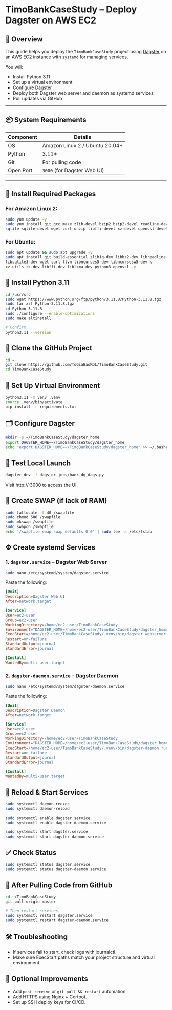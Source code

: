 # TimoBankCaseStudy – Deploy Dagster on AWS EC2

## 📌 Overview

This guide helps you deploy the `TimoBankCaseStudy` project using [Dagster](https://dagster.io/) on an AWS EC2 instance with `systemd` for managing services.

You will:

- Install Python 3.11
- Set up a virtual environment
- Configure Dagster
- Deploy both Dagster web server and daemon as systemd services
- Pull updates via GitHub

---

## 📦 System Requirements

| Component            | Details                  |
|---------------------|--------------------------|
| OS                  | Amazon Linux 2 / Ubuntu 20.04+ |
| Python              | 3.11+                    |
| Git                 | For pulling code         |
| Open Port           | `3000` (for Dagster Web UI) |

---

## 🔧 Install Required Packages

### For Amazon Linux 2:
```bash
sudo yum update -y
sudo yum install git gcc make zlib-devel bzip2 bzip2-devel readline-devel \
sqlite sqlite-devel wget curl unzip libffi-devel xz-devel openssl-devel -y
```

### For Ubuntu:
```bash
sudo apt update && sudo apt upgrade -y
sudo apt install git build-essential zlib1g-dev libbz2-dev libreadline-dev \
libsqlite3-dev wget curl llvm libncurses5-dev libncursesw5-dev \
xz-utils tk-dev libffi-dev liblzma-dev python3-openssl -y
```

## 🐍 Install Python 3.11
```bash
cd /usr/src
sudo wget https://www.python.org/ftp/python/3.11.8/Python-3.11.8.tgz
sudo tar xzf Python-3.11.8.tgz
cd Python-3.11.8
sudo ./configure --enable-optimizations
sudo make altinstall

# Confirm
python3.11 --version
```

## 🔗 Clone the GitHub Project
```bash
cd ~
git clone https://github.com/ToGiaBaoKDL/TimoBankCaseStudy.git
cd TimoBankCaseStudy
```

## 🧪 Set Up Virtual Environment
```bash
python3.11 -m venv .venv
source .venv/bin/activate
pip install -r requirements.txt
```

## 🗂️ Configure Dagster
```bash
mkdir -p ~/TimoBankCaseStudy/dagster_home
export DAGSTER_HOME=~/TimoBankCaseStudy/dagster_home
echo "export DAGSTER_HOME=~/TimoBankCaseStudy/dagster_home" >> ~/.bashrc
```

## 🧪 Test Local Launch
```bash
dagster dev -f dags_or_jobs/bank_dq_dags.py
```
Visit http://<EC2-PUBLIC-IP>:3000 to access the UI.

## 🧹 Create SWAP (if lack of RAM)
```bash
sudo fallocate -l 4G /swapfile
sudo chmod 600 /swapfile
sudo mkswap /swapfile
sudo swapon /swapfile
echo '/swapfile swap swap defaults 0 0' | sudo tee -a /etc/fstab
```

## ⚙️ Create systemd Services
### 1. `dagster.service` – Dagster Web Server
```bash
sudo nano /etc/systemd/system/dagster.service
```
Paste the following:
```ini
[Unit]
Description=Dagster Web UI
After=network.target

[Service]
User=ec2-user
Group=ec2-user
WorkingDirectory=/home/ec2-user/TimoBankCaseStudy
Environment="DAGSTER_HOME=/home/ec2-user/TimoBankCaseStudy/dagster_home"
ExecStart=/home/ec2-user/TimoBankCaseStudy/.venv/bin/dagster webserver -h 0.0.0.0 -p 3000 -f dags_or_jobs/bank_dq_dags.py
Restart=on-failure
StandardOutput=journal
StandardError=journal

[Install]
WantedBy=multi-user.target
```

### 2. `dagster-daemon.service` – Dagster Daemon
```bash
sudo nano /etc/systemd/system/dagster-daemon.service
```
Paste the following:
```ini
[Unit]
Description=Dagster Daemon
After=network.target

[Service]
User=ec2-user
Group=ec2-user
WorkingDirectory=/home/ec2-user/TimoBankCaseStudy
Environment="DAGSTER_HOME=/home/ec2-user/TimoBankCaseStudy/dagster_home"
ExecStart=/home/ec2-user/TimoBankCaseStudy/.venv/bin/dagster-daemon run --working-directory /home/ec2-user/TimoBankCaseStudy
Restart=on-failure
StandardOutput=journal
StandardError=journal

[Install]
WantedBy=multi-user.target
```

## 🔁 Reload & Start Services
```bash
sudo systemctl daemon-reexec
sudo systemctl daemon-reload

sudo systemctl enable dagster.service
sudo systemctl enable dagster-daemon.service

sudo systemctl start dagster.service
sudo systemctl start dagster-daemon.service
```

## ✅ Check Status
```bash
sudo systemctl status dagster.service
sudo systemctl status dagster-daemon.service
```

## 🔁 After Pulling Code from GitHub
```bash
cd ~/TimoBankCaseStudy
git pull origin master

# Then restart services
sudo systemctl restart dagster.service
sudo systemctl restart dagster-daemon.service
```

## 🛠️ Troubleshooting
- If services fail to start, check logs with journalctl.
- Make sure ExecStart paths match your project structure and virtual environment.

## 📎 Optional Improvements
- Add `post-receive` or `git pull && restart` automation
- Add HTTPS using Nginx + Certbot.
- Set up SSH deploy keys for CI/CD.